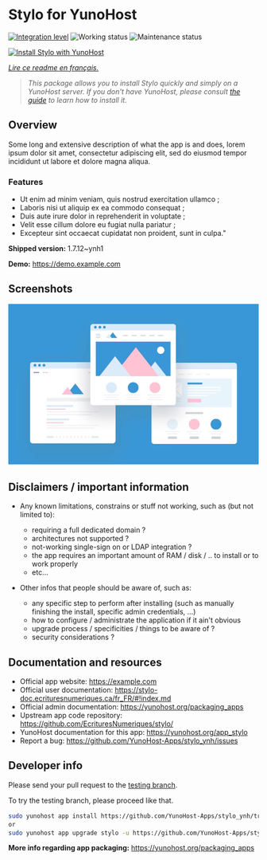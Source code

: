 <!--
N.B.: This README was automatically generated by https://github.com/YunoHost/apps/tree/master/tools/README-generator
It shall NOT be edited by hand.
-->

# Stylo for YunoHost

[![Integration level](https://dash.yunohost.org/integration/stylo.svg)](https://dash.yunohost.org/appci/app/stylo) ![Working status](https://ci-apps.yunohost.org/ci/badges/stylo.status.svg) ![Maintenance status](https://ci-apps.yunohost.org/ci/badges/stylo.maintain.svg)

[![Install Stylo with YunoHost](https://install-app.yunohost.org/install-with-yunohost.svg)](https://install-app.yunohost.org/?app=stylo)

*[Lire ce readme en français.](./README_fr.md)*

> *This package allows you to install Stylo quickly and simply on a YunoHost server.
If you don't have YunoHost, please consult [the guide](https://yunohost.org/#/install) to learn how to install it.*

## Overview

Some long and extensive description of what the app is and does, lorem ipsum dolor sit amet, consectetur adipiscing elit, sed do eiusmod tempor incididunt ut labore et dolore magna aliqua.

### Features

- Ut enim ad minim veniam, quis nostrud exercitation ullamco ;
- Laboris nisi ut aliquip ex ea commodo consequat ;
- Duis aute irure dolor in reprehenderit in voluptate ;
- Velit esse cillum dolore eu fugiat nulla pariatur ;
- Excepteur sint occaecat cupidatat non proident, sunt in culpa."


**Shipped version:** 1.7.12~ynh1

**Demo:** https://demo.example.com

## Screenshots

![Screenshot of Stylo](./doc/screenshots/example.jpg)

## Disclaimers / important information

* Any known limitations, constrains or stuff not working, such as (but not limited to):
    * requiring a full dedicated domain ?
    * architectures not supported ?
    * not-working single-sign on or LDAP integration ?
    * the app requires an important amount of RAM / disk / .. to install or to work properly
    * etc...

* Other infos that people should be aware of, such as:
    * any specific step to perform after installing (such as manually finishing the install, specific admin credentials, ...)
    * how to configure / administrate the application if it ain't obvious
    * upgrade process / specificities / things to be aware of ?
    * security considerations ?

## Documentation and resources

* Official app website: <https://example.com>
* Official user documentation: <https://stylo-doc.ecrituresnumeriques.ca/fr_FR/#!index.md>
* Official admin documentation: <https://yunohost.org/packaging_apps>
* Upstream app code repository: <https://github.com/EcrituresNumeriques/stylo/>
* YunoHost documentation for this app: <https://yunohost.org/app_stylo>
* Report a bug: <https://github.com/YunoHost-Apps/stylo_ynh/issues>

## Developer info

Please send your pull request to the [testing branch](https://github.com/YunoHost-Apps/stylo_ynh/tree/testing).

To try the testing branch, please proceed like that.

``` bash
sudo yunohost app install https://github.com/YunoHost-Apps/stylo_ynh/tree/testing --debug
or
sudo yunohost app upgrade stylo -u https://github.com/YunoHost-Apps/stylo_ynh/tree/testing --debug
```

**More info regarding app packaging:** <https://yunohost.org/packaging_apps>
